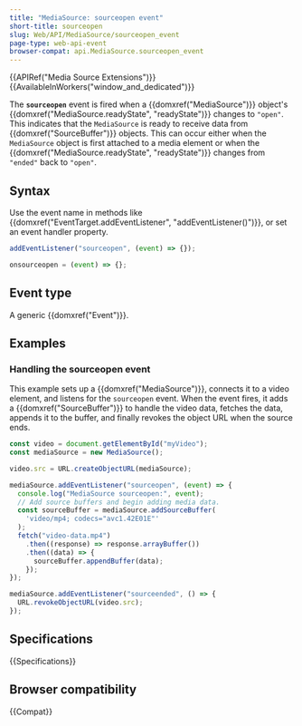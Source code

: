 ```yaml
---
title: "MediaSource: sourceopen event"
short-title: sourceopen
slug: Web/API/MediaSource/sourceopen_event
page-type: web-api-event
browser-compat: api.MediaSource.sourceopen_event
---
```


{{APIRef("Media Source Extensions")}}{{AvailableInWorkers("window_and_dedicated")}}

The **`sourceopen`** event is fired when a {{domxref("MediaSource")}} object's {{domxref("MediaSource.readyState", "readyState")}} changes to `"open"`.
This indicates that the `MediaSource` is ready to receive data from {{domxref("SourceBuffer")}} objects. This can occur either when the `MediaSource` object is first attached to a media element or when the {{domxref("MediaSource.readyState", "readyState")}} changes from `"ended"` back to `"open"`.

## Syntax

Use the event name in methods like {{domxref("EventTarget.addEventListener", "addEventListener()")}}, or set an event handler property.

```js
addEventListener("sourceopen", (event) => {});

onsourceopen = (event) => {};
```

## Event type

A generic {{domxref("Event")}}.

## Examples

### Handling the sourceopen event

This example sets up a {{domxref("MediaSource")}}, connects it to a video element, and listens for the `sourceopen` event. When the event fires, it adds a {{domxref("SourceBuffer")}} to handle the video data, fetches the data, appends it to the buffer, and finally revokes the object URL when the source ends.

```js
const video = document.getElementById("myVideo");
const mediaSource = new MediaSource();

video.src = URL.createObjectURL(mediaSource);

mediaSource.addEventListener("sourceopen", (event) => {
  console.log("MediaSource sourceopen:", event);
  // Add source buffers and begin adding media data.
  const sourceBuffer = mediaSource.addSourceBuffer(
    'video/mp4; codecs="avc1.42E01E"'
  );
  fetch("video-data.mp4")
    .then((response) => response.arrayBuffer())
    .then((data) => {
      sourceBuffer.appendBuffer(data);
    });
});

mediaSource.addEventListener("sourceended", () => {
  URL.revokeObjectURL(video.src);
});
```

## Specifications

{{Specifications}}

## Browser compatibility

{{Compat}}
